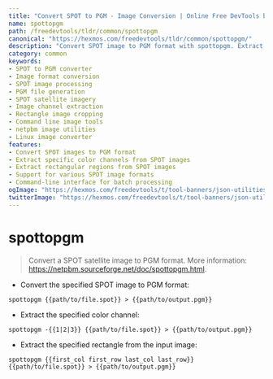 ```yaml
---
title: "Convert SPOT to PGM - Image Conversion | Online Free DevTools by Hexmos"
name: spottopgm
path: /freedevtools/tldr/common/spottopgm
canonical: "https://hexmos.com/freedevtools/tldr/common/spottopgm/"
description: "Convert SPOT image to PGM format with spottopgm. Extract color channels and specific rectangles for image processing. Free online tool, no registration required."
category: common
keywords:
- SPOT to PGM converter
- Image format conversion
- SPOT image processing
- PGM file generation
- SPOT satellite imagery
- Image channel extraction
- Rectangle image cropping
- Command line image tools
- netpbm image utilities
- Linux image converter
features:
- Convert SPOT images to PGM format
- Extract specific color channels from SPOT images
- Extract rectangular regions from SPOT images
- Support for various SPOT image formats
- Command-line interface for batch processing
ogImage: "https://hexmos.com/freedevtools/t/tool-banners/json-utilities-banner.png"
twitterImage: "https://hexmos.com/freedevtools/t/tool-banners/json-utilities-banner.png"
---
```


# spottopgm

> Convert a SPOT satellite image to PGM format.
> More information: <https://netpbm.sourceforge.net/doc/spottopgm.html>.

- Convert the specified SPOT image to PGM format:

`spottopgm {{path/to/file.spot}} > {{path/to/output.pgm}}`

- Extract the specified color channel:

`spottopgm -{{1|2|3}} {{path/to/file.spot}} > {{path/to/output.pgm}}`

- Extract the specified rectangle from the input image:

`spottopgm {{first_col first_row last_col last_row}} {{path/to/file.spot}} > {{path/to/output.pgm}}`
